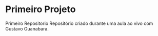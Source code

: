 # Primeiro Projeto
 Primeiro Repositorio
Repositório criado durante uma aula ao vivo com Gustavo Guanabara.